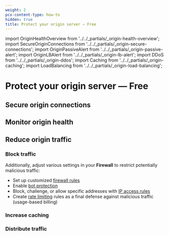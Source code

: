 ```yaml
---
weight: 2
pcx-content-type: how-to
hidden: true
title: Protect your origin server — Free
---
```


import OriginHealthOverview from '../../_partials/_origin-health-overview';
import SecureOriginConnections from '../../_partials/_origin-secure-connections';
import OriginPassiveAlert from '../../_partials/_origin-passive-alert';
import OriginLBAlert from '../../_partials/_origin-lb-alert';
import DDoS from '../../_partials/_origin-ddos';
import Caching from '../../_partials/_origin-caching';
import LoadBalancing from '../../_partials/_origin-load-balancing';

# Protect your origin server — Free

<OriginHealthOverview />

## Secure origin connections

<SecureOriginConnections />

## Monitor origin health

<OriginPassiveAlert />

<OriginLBAlert />

## Reduce origin traffic

### Block traffic

<DDoS />

Additionally, adjust various settings in your **Firewall** to restrict potentially malicious traffic:

- Set up customized [firewall rules](https://developers.cloudflare.com/firewall/cf-firewall-rules)
- Enable [bot protection](https://developers.cloudflare.com/bots/get-started)
- Block, challenge, or allow specific addresses with [IP access rules](https://support.cloudflare.com/hc/articles/217074967)
- Create [rate limiting](https://support.cloudflare.com/hc/articles/115001635128) rules as a final defense against malicious traffic (usage-based billing)

### Increase caching

<Caching />

### Distribute traffic

<LoadBalancing />